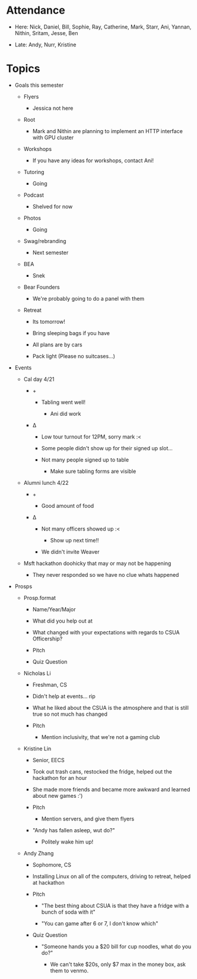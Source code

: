 Attendance
==========

-   Here: Nick, Daniel, Bill, Sophie, Ray, Catherine, Mark, Starr, Ani,
    Yannan, Nithin, Sritam, Jesse, Ben

-   Late: Andy, Nurr, Kristine

Topics
======

-   Goals this semester

    -   Flyers

        -   Jessica not here

    -   Root

        -   Mark and Nithin are planning to implement an HTTP interface
            with GPU cluster

    -   Workshops

        -   If you have any ideas for workshops, contact Ani!

    -   Tutoring

        -   Going

    -   Podcast

        -   Shelved for now

    -   Photos

        -   Going

    -   Swag/rebranding

        -   Next semester

    -   BEA

        -   Snek

    -   Bear Founders

        -   We're probably going to do a panel with them

    -   Retreat

        -   Its tomorrow!

        -   Bring sleeping bags if you have

        -   All plans are by cars

        -   Pack light (Please no suitcases...)

-   Events

    -   Cal day 4/21

        -   \+

            -   Tabling went well!

                -   Ani did work

        <!-- -->

        -   Δ

            -   Low tour turnout for 12PM, sorry mark :\<

            -   Some people didn't show up for their signed up slot\...

            -   Not many people signed up to table

                -   Make sure tabling forms are visible

    -   Alumni lunch 4/22

        -   \+

            -   Good amount of food

        -   Δ

            -   Not many officers showed up :\<

                -   Show up next time!!

            -   We didn't invite Weaver

    -   Msft hackathon doohicky that may or may not be happening

        -   They never responded so we have no clue whats happened

-   Prosps

    -   Prosp.format

        -   Name/Year/Major

        -   What did you help out at

        -   What changed with your expectations with regards to CSUA
            Officership?

        -   Pitch

        -   Quiz Question

    -   Nicholas Li

        -   Freshman, CS

        -   Didn't help at events... rip

        -   What he liked about the CSUA is the atmosphere and that is
            still true so not much has changed

        -   Pitch

            -   Mention inclusivity, that we're not a gaming club

    -   Kristine Lin

        -   Senior, EECS

        -   Took out trash cans, restocked the fridge, helped out the
            hackathon for an hour

        -   She made more friends and became more awkward and learned
            about new games :')

        -   Pitch

            -   Mention servers, and give them flyers

        -   "Andy has fallen asleep, wut do?"

            -   Politely wake him up!

    -   Andy Zhang

        -   Sophomore, CS

        -   Installing Linux on all of the computers, driving to
            retreat, helped at hackathon

        -   Pitch

            -   "The best thing about CSUA is that they have a fridge
                with a bunch of soda with it"

            -   "You can game after 6 or 7, I don't know which"

        -   Quiz Question

            -   "Someone hands you a \$20 bill for cup noodles, what do
                you do?"

                -   We can't take \$20s, only \$7 max in the money box,
                    ask them to venmo.
